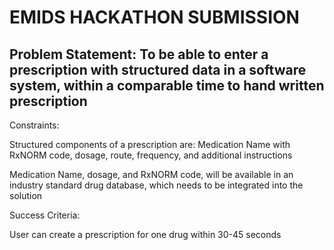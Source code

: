 # EMIDS HACKATHON SUBMISSION

## Problem Statement: To be able to enter a prescription with structured data in a software system, within a comparable time to hand written prescription

Constraints:

Structured components of a prescription are: Medication Name with RxNORM code, dosage, route, frequency, and additional
instructions

Medication Name, dosage, and RxNORM code, will be available in an industry standard drug database, which needs to be integrated
into the solution

Success Criteria:

User can create a prescription for one drug within 30-45 seconds